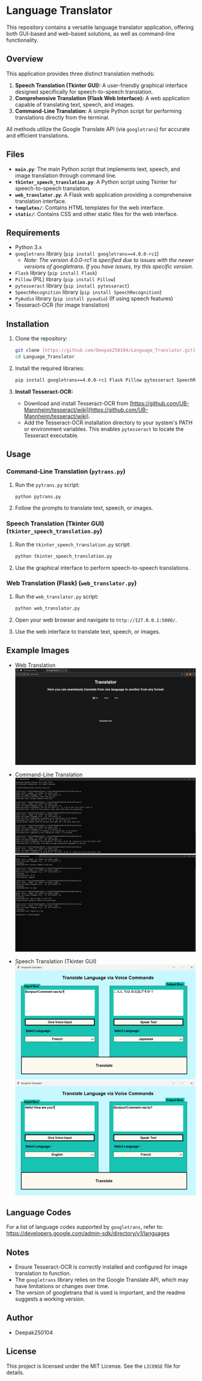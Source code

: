 # Language Translator

This repository contains a versatile language translator application, offering both GUI-based and web-based solutions, as well as command-line functionality.

## Overview

This application provides three distinct translation methods:

1.  **Speech Translation (Tkinter GUI):** A user-friendly graphical interface designed specifically for speech-to-speech translation.
2.  **Comprehensive Translation (Flask Web Interface):** A web application capable of translating text, speech, and images.
3.  **Command-Line Translation:** A simple Python script for performing translations directly from the terminal.

All methods utilize the Google Translate API (via `googletrans`) for accurate and efficient translations.

## Files

* **`main.py`**: The main Python script that implements text, speech, and image translation through command line.
* **`tkinter_speech_translation.py`**: A Python script using Tkinter for speech-to-speech translation.
* **`web_translator.py`**: A Flask web application providing a comprehensive translation interface.
* **`templates/`**: Contains HTML templates for the web interface.
* **`static/`**: Contains CSS and other static files for the web interface.

## Requirements

* Python 3.x
* `googletrans` library (`pip install googletrans==4.0.0-rc1`)
    * *Note: The version 4.0.0-rc1 is specified due to issues with the newer versions of googletrans. If you have issues, try this specific version.*
* `Flask` library (`pip install Flask`)
* `Pillow` (PIL) library (`pip install Pillow`)
* `pytesseract` library (`pip install pytesseract`)
* `SpeechRecognition` library (`pip install SpeechRecognition`)
* `PyAudio` library (`pip install pyaudio`) (If using speech features)
* Tesseract-OCR (for image translation)

## Installation

1.  Clone the repository:

    ```bash
    git clone [https://github.com/Deepak250104/Language_Translator.git](https://www.google.com/search?q=https://github.com/Deepak250104/Language_Translator.git)
    cd Language_Translator
    ```

2.  Install the required libraries:

    ```bash
    pip install googletrans==4.0.0-rc1 Flask Pillow pytesseract SpeechRecognition pyaudio
    ```

3.  **Install Tesseract-OCR:**

    * Download and install Tesseract-OCR from [https://github.com/UB-Mannheim/tesseract/wiki](https://github.com/UB-Mannheim/tesseract/wiki).
    * Add the Tesseract-OCR installation directory to your system's PATH or environment variables. This enables `pytesseract` to locate the Tesseract executable.

## Usage

### Command-Line Translation (`pytrans.py`)

1.  Run the `pytrans.py` script:

    ```bash
    python pytrans.py
    ```

2.  Follow the prompts to translate text, speech, or images.

### Speech Translation (Tkinter GUI) (`tkinter_speech_translation.py`)

1.  Run the `tkinter_speech_translation.py` script:

    ```bash
    python tkinter_speech_translation.py
    ```

2.  Use the graphical interface to perform speech-to-speech translations.

### Web Translation (Flask) (`web_translator.py`)

1.  Run the `web_translator.py` script:

    ```bash
    python web_translator.py
    ```

2.  Open your web browser and navigate to `http://127.0.0.1:5000/`.

3.  Use the web interface to translate text, speech, or images.

## Example Images

* Web Translation
![alt text](images/Homepage.png)

* Command-Line Translation
![alt text](<images/Text input.png>)
![alt text](<images/Audio input.png>)

* Speech Translation (Tkinter GUI)
![alt text](<GUI 2.png>) 
![alt text](GUI.png)



## Language Codes

For a list of language codes supported by `googletrans`, refer to: 
https://developers.google.com/admin-sdk/directory/v1/languages

## Notes

* Ensure Tesseract-OCR is correctly installed and configured for image translation to function.
* The `googletrans` library relies on the Google Translate API, which may have limitations or changes over time.
* The version of googletrans that is used is important, and the readme suggests a working version.

## Author

* Deepak250104

## License

This project is licensed under the MIT License. See the `LICENSE` file for details.

